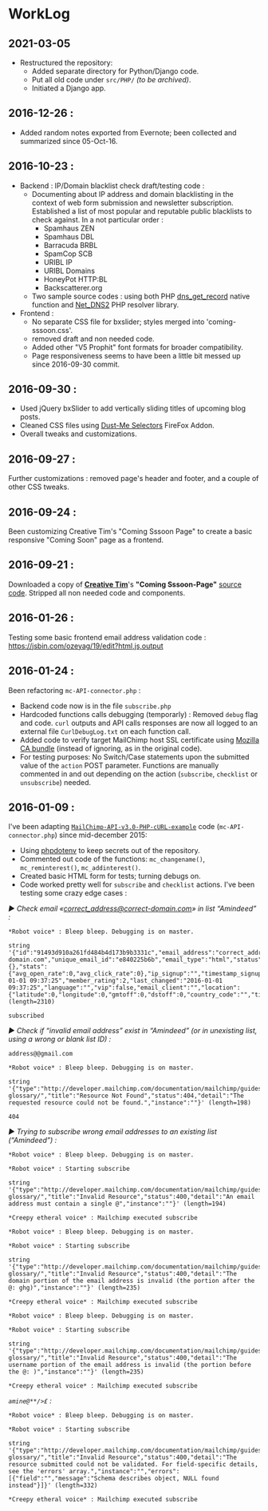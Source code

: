 
# WorkLog

## 2021-03-05

- Restructured the repository:
    - Added separate directory for Python/Django code.
    - Put all old code under `src/PHP/` _(to be archived)_.
    - Initiated a Django app.

## 2016-12-26 :

- Added random notes exported from Evernote; been collected and summarized since 05-Oct-16.

## 2016-10-23 :

- Backend : IP/Domain blacklist check draft/testing code :
	- Documenting about IP address and domain blacklisting in the context of web form submission and newsletter subscription. Established a list of most popular and reputable public blacklists to check against. In a not particular order :
        - Spamhaus ZEN
        - Spamhaus DBL
        - Barracuda BRBL
        - SpamCop SCB
        - URIBL IP
        - URIBL Domains
        - HoneyPot HTTP:BL
        - Backscatterer.org
	- Two sample source codes : using both PHP [dns_get_record](https://www.php.net/manual/en/function.dns-get-record.php) native function and [Net_DNS2](https://pear.php.net/package/Net_DNS2) PHP resolver library.
- Frontend :
    - No separate CSS file for bxslider; styles merged into 'coming-sssoon.css'.
    - removed draft and non needed code.
    - Added other "V5 Prophit" font formats for broader compatibility.
    - Page responsiveness seems to have been a little bit messed up since 2016-09-30 commit.

## 2016-09-30 :

- Used jQuery bxSlider to add vertically sliding titles of upcoming blog posts.
- Cleaned CSS files using [Dust-Me Selectors](https://addons.mozilla.org/en-US/firefox/addon/dust-me-selectors/) FireFox Addon.
- Overall tweaks and customizations.

## 2016-09-27 :

Further customizations : removed page's header and footer, and a couple of other CSS tweaks.

## 2016-09-24 :

Been customizing Creative Tim's "Coming Sssoon Page" to create a basic responsive "Coming Soon" page as a frontend.

## 2016-09-21 :

Downloaded a copy of **[Creative Tim](http://www.creative-tim.com/product/coming-sssoon-page)**'s **"Coming Sssoon-Page"** [source code](https://github.com/timcreative/coming-sssoon-page). Stripped all non needed code and components.

## 2016-01-26 :

Testing some basic frontend email address validation code : https://jsbin.com/ozeyag/19/edit?html,js,output

## 2016-01-24 :

Been refactoring `mc-API-connector.php` :
- Backend code now is in the file `subscribe.php`
- Hardcoded functions calls debugging (temporarly) : Removed `debug` flag and code. `curl` outputs and API calls responses are now all logged to an external file `CurlDebugLog.txt` on each function call.
- Added code to verify target MailChimp host SSL certificate using [Mozilla CA bundle](https://github.com/bagder/ca-bundle) (instead of ignoring, as in the original code).
- For testing purposes: No Switch/Case statements upon the submitted value of the `action` POST parameter. Functions are manually commented in and out depending on the action (`subscribe`, `checklist` or `unsubscribe`) needed.

## 2016-01-09 :

I've been adapting [`MailChimp-API-v3.0-PHP-cURL-example`](https://github.com/actuallymentor/MailChimp-API-v3.0-PHP-cURL-example) code (`mc-API-connector.php`) since mid-december 2015:
- Using [phpdotenv](https://github.com/vlucas/phpdotenv) to keep secrets out of the repository.
- Commented out code of the functions: `mc_changename()`, `mc_reminterest()`, `mc_addinterest()`.
- Created basic HTML form for tests; turning debugs on.
- Code worked pretty well for `subscribe` and `checklist` actions. I've been testing some crazy edge cases :


_▶ Check email «correct_address@correct-domain.com» in list “Amindeed” :_

```
*Robot voice* : Bleep bleep. Debugging is on master.

string '{"id":"91493d910a261fd484b4d173b9b3331c","email_address":"correct_address@correct-domain.com","unique_email_id":"e840225b6b","email_type":"html","status":"subscribed","merge_fields":{},"stats":{"avg_open_rate":0,"avg_click_rate":0},"ip_signup":"","timestamp_signup":"","ip_opt":"41.141.176.31","timestamp_opt":"2016-01-01 09:37:25","member_rating":2,"last_changed":"2016-01-01 09:37:25","language":"","vip":false,"email_client":"","location":{"latitude":0,"longitude":0,"gmtoff":0,"dstoff":0,"country_code":"","timezone":"'... (length=2310)

subscribed
```


_▶ Check if “invalid email address” exist in “Amindeed” (or in unexisting list, using a wrong or blank list ID) :_

```
address@@gmail.com

*Robot voice* : Bleep bleep. Debugging is on master.

string '{"type":"http://developer.mailchimp.com/documentation/mailchimp/guides/error-glossary/","title":"Resource Not Found","status":404,"detail":"The requested resource could not be found.","instance":""}' (length=198)

404
```


_▶ Trying to subscribe wrong email addresses to an existing list (“Amindeed”) :_

```
*Robot voice* : Bleep bleep. Debugging is on master.

*Robot voice* : Starting subscribe

string '{"type":"http://developer.mailchimp.com/documentation/mailchimp/guides/error-glossary/","title":"Invalid Resource","status":400,"detail":"An email address must contain a single @","instance":""}' (length=194)

*Creepy etheral voice* : Mailchimp executed subscribe
```

```
*Robot voice* : Bleep bleep. Debugging is on master.

*Robot voice* : Starting subscribe

string '{"type":"http://developer.mailchimp.com/documentation/mailchimp/guides/error-glossary/","title":"Invalid Resource","status":400,"detail":"The domain portion of the email address is invalid (the portion after the @: ghg)","instance":""}' (length=235)

*Creepy etheral voice* : Mailchimp executed subscribe
```

```
*Robot voice* : Bleep bleep. Debugging is on master.

*Robot voice* : Starting subscribe

string '{"type":"http://developer.mailchimp.com/documentation/mailchimp/guides/error-glossary/","title":"Invalid Resource","status":400,"detail":"The username portion of the email address is invalid (the portion before the @: )","instance":""}' (length=235)

*Creepy etheral voice* : Mailchimp executed subscribe
```

_`amine@**/>£` :_

```
*Robot voice* : Bleep bleep. Debugging is on master.

*Robot voice* : Starting subscribe

string '{"type":"http://developer.mailchimp.com/documentation/mailchimp/guides/error-glossary/","title":"Invalid Resource","status":400,"detail":"The resource submitted could not be validated. For field-specific details, see the 'errors' array.","instance":"","errors":[{"field":"","message":"Schema describes object, NULL found instead"}]}' (length=332)

*Creepy etheral voice* : Mailchimp executed subscribe
```
